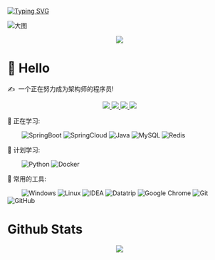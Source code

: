 <!-- 动态打字效果 -->
<a href="https://git.io/typing-svg"><img src="https://readme-typing-svg.demolab.com?font=ZCOOL+QingKe+HuangYou&size=27&color=3BE0F7&center=true&vCenter=true&width=1000&lines=%E6%97%A5%E7%9B%8A%E5%8A%AA%E5%8A%9B%E8%80%8C%E5%90%8E%E9%A3%8E%E7%94%9F%E6%B0%B4%E8%B5%B7" alt="Typing SVG" /></a>

<!-- 敲代码的图片 
<div align="center" ><img order-radius="100px" src="https://cdn.jsdelivr.net/gh/Lizuoyang/mycdn/gif/keyboard.gif"/></div>
<br>
-->

![大图](https://cdn.jsdelivr.net/gh/Lizuoyang/mycdn/images/header_1.png)
<br>

<!-- 贪吃蛇代码贡献图 -->
<div align="center"><img src="https://cdn.jsdelivr.net/gh/Lizuoyang/mycdn/svg/github-contribution-grid-snake.svg" /></div>

#  🙋 Hello

<p>✍️&nbsp;&nbsp;一个正在努力成为架构师的程序员!</p>

<!-- 比较好的开源项目卡片 -->
<div align="center">
<a href="https://github.com/Lizuoyang/Lzy-Cloud">
  <img src="https://github-readme-stats.vercel.app/api/pin/?username=Lizuoyang&repo=Lzy-Cloud&theme=buefy" />
</a>
<a href="https://github.com/Lizuoyang/Lzy-Cloud-Front">
  <img src="https://github-readme-stats.vercel.app/api/pin/?username=Lizuoyang&repo=Lzy-Cloud-Front&theme=buefy" />
</a>
<a href="https://github.com/Lizuoyang/Lzy-PlatForm">
  <img src="https://github-readme-stats.vercel.app/api/pin/?username=Lizuoyang&repo=Lzy-PlatForm&theme=buefy" />
</a>
<a href="https://github.com/Lizuoyang/springboot-2.x-study">
  <img src="https://github-readme-stats.vercel.app/api/pin/?username=Lizuoyang&repo=springboot-2.x-study&theme=buefy" />
</a>
</div>
  

💪 正在学习: 

&emsp;&emsp;
![SpringBoot](https://img.shields.io/badge/-SpringBoot-green?style=flat-square&logo=springboot)
![SpringCloud](https://img.shields.io/badge/-SpringCloud-green?style=flat-square&logo=springboot)
![Java](https://img.shields.io/badge/Java-ED8B00?style=flat&logo=java&logoColor=white)
![MySQL](https://img.shields.io/badge/MySQL-%2300f.svg?style=flat-square&logo=mysql&logoColor=white)
![Redis](https://img.shields.io/badge/-Redis-F2F2F2?style=flat-square&logo=redis)

🧠 计划学习:

&emsp;&emsp;
![Python](https://img.shields.io/badge/Python-FFD43B?style=flat&logo=python&logoColor=darkgreen)
![Docker](https://img.shields.io/badge/-Docker-99ffff?style=flat-square&logo=docker)


🧰 常用的工具:

&emsp;&emsp; 
![Windows](https://img.shields.io/badge/Windows-0078D6?style=flat-square&logo=windows&logoColor=white)
![Linux](https://img.shields.io/badge/Linux-FCC624?style=style=flat-square&logo=linux&logoColor=black)
![IDEA](https://img.shields.io/badge/-IDEA-66ccff?style=flat-square&logo=idea)
![Datatrip](https://img.shields.io/badge/-Datatrip-66ccff?style=flat-square&logo=datatrip)
![Google Chrome](https://img.shields.io/badge/Chrome-4285F4?style=flat-square&logo=GoogleChrome&logoColor=white)
![Git](https://img.shields.io/badge/-Git-FCC624?style=flat-square&logo=git)
![GitHub](https://img.shields.io/badge/-GitHub-pink?style=flat-square&logo=github)

# Github Stats  
<div align="center"><img src="https://github-readme-stats.vercel.app/api?username=Lizuoyang&show_icons=true&count_private=true" align="center" /></div> 
<!--
**Lizuoyang/Lizuoyang** is a ✨ _special_ ✨ repository because its `README.md` (this file) appears on your GitHub profile.

Here are some ideas to get you started:

- 🔭 I’m currently working on ...
- 🌱 I’m currently learning ...
- 👯 I’m looking to collaborate on ...
- 🤔 I’m looking for help with ...
- 💬 Ask me about ...
- 📫 How to reach me: ...
- 😄 Pronouns: ...
- ⚡ Fun fact: ...
-->
